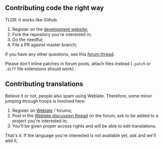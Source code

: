 ## Contributing code the right way

TLDR: it works like Github.

1. Register on the [development website](https://dev.tt-rss.org);
2. Fork the repository you're interested in;
3. Do the needful;
4. File a PR against master branch;

If you have any other questions, see this [forum thread](https://discourse.tt-rss.org/t/how-to-contribute-code-via-pull-requests-on-git-tt-rss-org/1850).

Please don't inline patches in forum posts, attach files instead (``.patch`` or ``.diff`` file
extensions should work).

## Contributing translations

Believe it or not, people also spam using Weblate. Therefore, some minor jumping through hoops is involved here:

1. Register on [Weblate](https://weblate.tt-rss.org/) / forums;
2. Post in the [Weblate discussion thread](https://community.tt-rss.org/t/easier-translations-with-weblate/1680) on the forum, ask to be added to a project
you're interested in;
3. You'll be given proper access rights and will be able to edit translations.

That's it. If the language you're interested is not available yet, ask and we'll add it;
